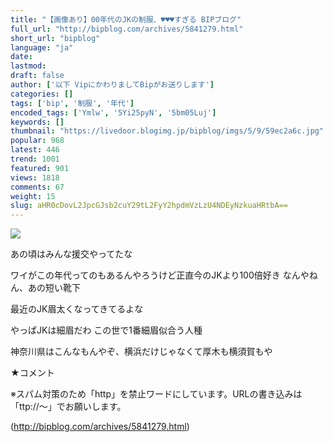 ```yaml
---
title: "【画像あり】00年代のJKの制服、♥♥♥すぎる BIPブログ"
full_url: "http://bipblog.com/archives/5841279.html"
short_url: "bipblog"
language: "ja"
date: 
lastmod: 
draft: false
author: ['以下 VipにかわりましてBipがお送りします']
categories: []
tags: ['bip', '制服', '年代']
encoded_tags: ['Ymlw', '5Yi25pyN', '5bm05Luj']
keywords: []
thumbnail: "https://livedoor.blogimg.jp/bipblog/imgs/5/9/59ec2a6c.jpg"
popular: 968
latest: 446
trend: 1001
featured: 901
views: 1818
comments: 67
weight: 15
slug: aHR0cDovL2JpcGJsb2cuY29tL2FyY2hpdmVzLzU4NDEyNzkuaHRtbA==
---
```


![](https://livedoor.blogimg.jp/bipblog/imgs/5/9/59ec2a6c.jpg)

<div><p>あの頃はみんな援交やってたな</p><p>ワイがこの年代ってのもあるんやろうけど正直今のJKより100倍好き なんやねん、あの短い靴下</p><p>最近のJK眉太くなってきてるよな</p><p>やっぱJKは細眉だわ この世で1番細眉似合う人種</p><p>神奈川県はこんなもんやぞ、横浜だけじゃなくて厚木も横須賀もや</p><p class='meiryo'>★コメント</p><p class='center'><p class='kyakuchu center'>※スパム対策のため「http」を禁止ワードにしています。URLの書き込みは「ttp://～」でお願いします。</p></p> </div>

(http://bipblog.com/archives/5841279.html)
